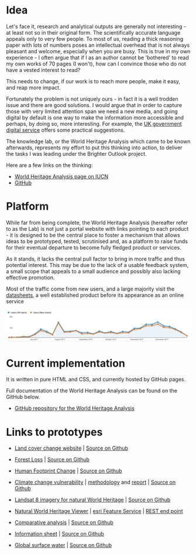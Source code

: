 # Idea

Let's face it, research and analytical outputs are generally not interesting - at least not so in their original form. The scientifically accurate language appeals only to very few people. To most of us, reading a thick reasoning paper with lots of numbers poses an intellectual overhead that is not always pleasant and welcome, especially when you are busy. This is true in my own experience - I often argue that if I as an author cannot be 'bothered' to read my own works of 70 pages (I won't), how can I convince those who do not have a vested interest to read? 

This needs to change, if our work is to reach more people, make it easy, and reap more impact. 

Fortunately the problem is not uniquely ours - in fact it is a well trodden issue and there are good solutions. I would argue that in order to capture those with very limited attention span we need a new media, and going digital by default is one way to make the information more accessible and perhaps, by doing so, more interesting. For example, the [UK government digital service](https://www.gov.uk/guidance/government-design-principles) offers some practical suggestions.

The knowledge lab, or the World Heritage Analysis which came to be known afterwards, represents my effort to put this thinking into action, to deliver the tasks I was leading under the Brighter Outlook project.

Here are a few links on the thinking:

- [World Heritage Analysis page on IUCN](https://www.iucn.org/theme/world-heritage/our-work/global-world-heritage-projects/world-heritage-analyses)
- [GitHub](https://github.com/Yichuans/wh-knowledge-lab#about)

# Platform

While far from being complete, the World Heritage Analysis (hereafter refer to as the Lab) is not just a portal website with links pointing to each product - it is designed to be the central place to foster a mechanism that allows ideas to be prototyped, tested, scrutinised and, as a platform to raise funds for their eventual departure to become fully fledged product or services.

As it stands, it lacks the central pull factor to bring in more traffic and thus potential interest. This may be due to the lack of a usable feedback system, a small scope that appeals to a small audience and possibly also lacking effective promotion. 

Most of the traffic come from new users, and a large majority visit the [datasheets](https://yichuans.github.io/datasheet/output/), a well established product before its appearance as an online service

![user](./img/wha-user.png)

# Current implementation

It is written in pure HTML and CSS, and currently hosted by GitHub pages.

Full documentation of the World Heritage Analysis can be found on the GitHub below.

- [GitHub repository for the World Heritage Analysis](https://github.com/Yichuans/wh-knowledge-lab)

# Links to prototypes

- [Land cover change website](http://wh-app.yichuans.me/wh_app/landcover) | [Source on Github](https://github.com/Yichuans/World_Heritage_apps)

- [Forest Loss](http://world-heritage-analyses.greenfirescience.com/forest-loss/) | [Source on Github](https://github.com/Yichuans/forest-loss)

- [Human Footprint Change](http://world-heritage-analyses.greenfirescience.com/human-footprint/) | [Source on Github](https://github.com/Yichuans/human-footprint)

- [Climate change vulnerability](http://wh-app.yichuans.me/ccv) | [methodology](http://nbviewer.jupyter.org/github/Yichuans/climate-vulnerable-wh/blob/master/workspace.ipynb) and [report](http://nbviewer.jupyter.org/github/Yichuans/climate-vulnerable-wh/blob/master/report.ipynb) | [Source on Github](https://github.com/Yichuans/climate-vulnerable-wh)

- [Landsat 8 imagery for natural World Heritage](http://wh-app.yichuans.me/landsat) | [Source on Github](https://github.com/Yichuans/landsat)

- [Natural World Heritage Viewer](http://wcmc.io/3f3e) | [esri Feature Service](http://www.arcgis.com/home/item.html?id=d40e5b2b9be843ddb03eefb04c173ca4) | [REST end point](http://services5.arcgis.com/Mj0hjvkNtV7NRhA7/arcgis/rest/services/Latest_WH/FeatureServer)

- [Comparative analysis](http://whca.yichuans.me/) | [Source on Github](https://github.com/Yichuans/comparative-analysis-online)

- [Information sheet](https://yichuans.github.io/datasheet/output/) | [Source on Github](https://github.com/Yichuans/datasheet)

- [Global surface water](https://yichuans413.appspot.com) | [Source on Github](https://github.com/Yichuans/gee-surface-water)




